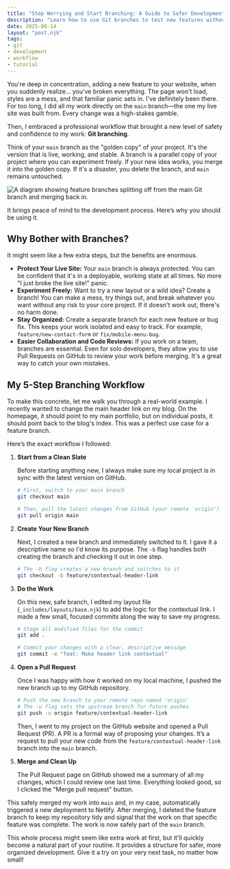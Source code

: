 ```yaml
---
title: "Stop Worrying and Start Branching: A Guide to Safer Development"
description: "Learn how to use Git branches to test new features without the fear of breaking your live website. A practical, step-by-step guide."
date: 2025-06-14
layout: "post.njk"
tags:
- git
- development
- workflow
- tutorial
---
```


You're deep in concentration, adding a new feature to your website, when you suddenly realize... you've broken everything. The page won't load, styles are a mess, and that familiar panic sets in. I've definitely been there. For too long, I did all my work directly on the `main` branch—the one my live site was built from. Every change was a high-stakes gamble.

Then, I embraced a professional workflow that brought a new level of safety and confidence to my work: **Git branching**.

Think of your `main` branch as the "golden copy" of your project. It's the version that is live, working, and stable. A branch is a parallel copy of your project where you can experiment freely. If your new idea works, you merge it into the golden copy. If it's a disaster, you delete the branch, and `main` remains untouched.

![A diagram showing feature branches splitting off from the main Git branch and merging back in.](/images/blog/git-branching-diagram.svg) 

It brings peace of mind to the development process. Here’s why you should be using it.

## Why Bother with Branches?

It might seem like a few extra steps, but the benefits are enormous.

* **Protect Your Live Site:** Your `main` branch is always protected. You can be confident that it's in a deployable, working state at all times. No more "I just broke the live site!" panic.
* **Experiment Freely:** Want to try a new layout or a wild idea? Create a branch! You can make a mess, try things out, and break whatever you want without any risk to your core project. If it doesn't work out, there's no harm done.
* **Stay Organized:** Create a separate branch for each new feature or bug fix. This keeps your work isolated and easy to track. For example, `feature/new-contact-form` or `fix/mobile-menu-bug`.
* **Easier Collaboration and Code Reviews:** If you work on a team, branches are essential. Even for solo developers, they allow you to use Pull Requests on GitHub to review your work before merging. It's a great way to catch your own mistakes.

## My 5-Step Branching Workflow

To make this concrete, let me walk you through a real-world example. I recently wanted to change the main header link on my blog. On the homepage, it should point to my main portfolio, but on individual posts, it should point back to the blog's index. This was a perfect use case for a feature branch.

Here’s the exact workflow I followed:

1.  **Start from a Clean Slate**

    Before starting anything new, I always make sure my local project is in sync with the latest version on GitHub.

    ```bash
    # First, switch to your main branch
    git checkout main

    # Then, pull the latest changes from GitHub (your remote 'origin')
    git pull origin main
    ```

2.  **Create Your New Branch**

    Next, I created a new branch and immediately switched to it. I gave it a descriptive name so I'd know its purpose. The `-b` flag handles both creating the branch and checking it out in one step.

    ```bash
    # The -b flag creates a new branch and switches to it
    git checkout -b feature/contextual-header-link
    ```

3.  **Do the Work**

    On this new, safe branch, I edited my layout file (`_includes/layouts/base.njk`) to add the logic for the contextual link. I made a few small, focused commits along the way to save my progress.

    ```bash
    # Stage all modified files for the commit
    git add .

    # Commit your changes with a clear, descriptive message
    git commit -m "feat: Make header link contextual"
    ```

4.  **Open a Pull Request**

    Once I was happy with how it worked on my local machine, I pushed the new branch up to my GitHub repository.

    ```bash
    # Push the new branch to your remote repo named 'origin'
    # The -u flag sets the upstream branch for future pushes
    git push -u origin feature/contextual-header-link
    ```
    
    Then, I went to my project on the GitHub website and opened a Pull Request (PR). A PR is a formal way of proposing your changes. It’s a request to pull your new code from the `feature/contextual-header-link` branch into the `main` branch.

5.  **Merge and Clean Up**

    The Pull Request page on GitHub showed me a summary of all my changes, which I could review one last time. Everything looked good, so I clicked the "Merge pull request" button.
   
    
This safely merged my work into `main` and, in my case, automatically triggered a new deployment to Netlify. After merging, I deleted the feature branch to keep my repository tidy and signal that the work on that specific feature was complete. The work is now safely part of the `main` branch.

This whole process might seem like extra work at first, but it'll quickly become a natural part of your routine. It provides a structure for safer, more organized development. Give it a try on your very next task, no matter how small!
